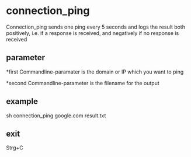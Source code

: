 # connection_ping
Connection_ping sends one ping every 5 seconds and logs the result both positively, i.e. if a response is received, and negatively if no response is received
## parameter

*first Commandline-paramater is the domain or IP which you want to ping

*second Commandline-parameter is the filename for the output

## example

sh connection_ping google.com result.txt

## exit

Strg+C

